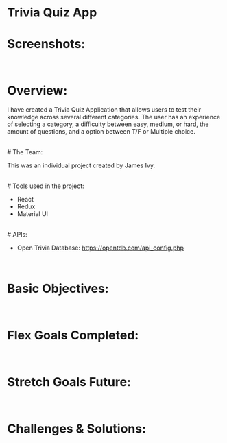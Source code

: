 # Trivia Quiz App

# Screenshots:
 <!-- ![Alt text](images/Homepage_Screen_shot_1.png)
<br/> -->

<br>


# Overview:

I have created a Trivia Quiz Application that allows users to test their knowledge across several different categories. The user has an experience of selecting a category, a difficulty between easy, medium, or hard, the amount of questions, and a option between T/F or Multiple choice.

<br>
# The Team:

This was an individual project created by James Ivy.

<br>
# Tools used in the project:

- React
- Redux
- Material UI

<br>
# APIs:

- Open Trivia Database: https://opentdb.com/api_config.php

<br>

# Basic Objectives:
<br>
<!-- Allow user to search for video game content that will return a information about the game. -->

# Flex Goals Completed:
<br>
<!-- - Allow users to search any video game of their choice and be able to provide a description for them. 
- Implement nice CSS animations and/or hover effects. -->


# Stretch Goals Future:
<br>
<!-- - Allow users to browse through a top sellers and new releases tab on our website. 
- Find a second API call to implement. -->


# Challenges & Solutions:
<br>
<!-- - Challenge: The user would have to search the name of the game with the exact match, for example, if a colon was used then a colon would have to be typed  for the results to return. 
- Solution: Pull data and save information to the local storage. -->
